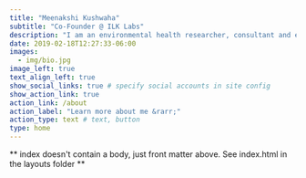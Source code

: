 ```yaml
---
title: "Meenakshi Kushwaha"
subtitle: "Co-Founder @ ILK Labs"
description: "I am an environmental health researcher, consultant and educator. Read about my work on air pollution inequities in the [New York Times](https://www.nytimes.com/interactive/2020/12/17/world/asia/india-pollution-inequality.html). I am passionate about open science and love using R for data analysis, visualization, and reporting."
date: 2019-02-18T12:27:33-06:00
images:
  - img/bio.jpg
image_left: true
text_align_left: true
show_social_links: true # specify social accounts in site config
show_action_link: true
action_link: /about
action_label: "Learn more about me &rarr;"
action_type: text # text, button
type: home
---
```


** index doesn't contain a body, just front matter above.
See index.html in the layouts folder **

